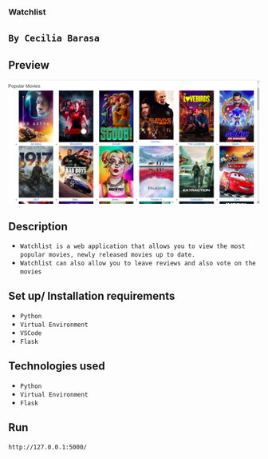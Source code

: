 ### Watchlist

## `By Cecilia Barasa`

## Preview
![](preview.png)

## Description
* `Watchlist is a web application that allows you to view the most popular movies, newly released movies up to date.`
* `Watchlist can also allow you to leave reviews and also vote on the movies`

## Set up/ Installation requirements
* `Python`
* `Virtual Environment`
* `VSCode`
* `Flask`

## Technologies used
* `Python`
* `Virtual Environment`
* `Flask`

## Run
`http://127.0.0.1:5000/`